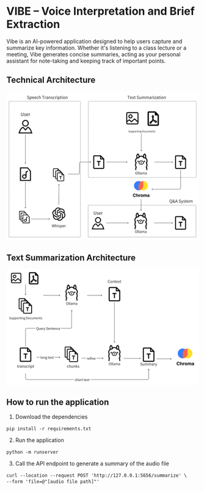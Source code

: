 # VIBE – Voice Interpretation and Brief Extraction


Vibe is an AI-powered application designed to help users capture and summarize key information. Whether it's listening to a class lecture or a meeting, Vibe generates concise summaries, acting as your personal assistant for note-taking and keeping track of important points.

## Technical Architecture
![img.png](docs/architecture.png)

## Text Summarization Architecture
![img.png](docs/text_summarization_workflow.png)

## How to run the application
1. Download the dependencies
```shell
pip install -r requirements.txt
```
2. Run the application
```shell
python -m runserver
```
3. Call the API endpoint to generate a summary of the audio file
```shell
curl --location --request POST 'http://127.0.0.1:5656/summarize' \
--form 'file=@"[audio file path]"'
```